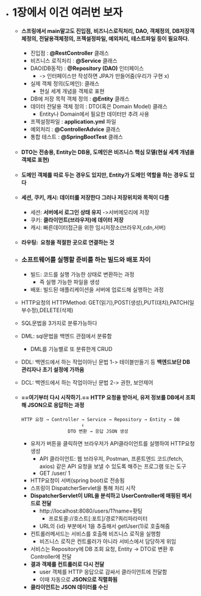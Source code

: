 - # 1장에서 이건 여러번 보자
	- #### 스프링에서 main말고도 진입점, 비즈니스로직처리, DAO, 객체정의, DB저장객체정의, 전달용객체정의, 프젝설정파일, 예외처리, 테스트파일 등이 필요하다. 
		- 진입점 : **@RestController** 클래스
		- 비즈니스 로직처리 :  **@Service** 클래스
		- DAO(DB동작) :  **@Repository (DAO)** 인터페이스 
			- -> 인터페이스만 작성하면 JPA가 만들어줌(우리가 구현 x)
		- 실제 객체 정의(도메인): 클래스
			- 현실 세계 개념을 객체로 표현
		- DB에 저장 목적 객체 정의 : **@Entity** 클래스
		- 데이터 전달용 객체 정의 : DTO(혹은 Domain Model) 클래스
			- Entity나 Domain에서 필요한 데이터만 추려 사용
		- 프젝설정파일 : **application.yml** 파일
		- 예외처리 : **@ControllerAdvice** 클래스
		- 통합 테스트 : **@SpringBootTest** 클래스 
	- #### DTO는 전송용, Entity는 DB용, 도메인은 비즈니스 핵심 모델(현실 세계 개념을 객체로 표현)
	- #### **도메인 객체를 따로 두는 경우도 있지만, Entity가 도메인 역할을 하는 경우도 있다**
	- #### 세션, 쿠키, 캐시: 데이터를 저장한다 그러나 저장위치와 목적이 다름
		- 세션: **서버에서 로그인 상태 유지** ->서버메모리에 저장
		- 쿠키: **클라이언트(브라우저)에 데이터 저장**
		- 캐시: 빠른데이터접근을 위한 임시저장소(브라우저,cdn,서버)
	- #### 라우팅:  **요청을 적절한 곳으로 연결하는 것**
	- ### 소프트웨어를 실행할 준비를 하는 빌드와 배포 차이
		- 빌드: 코드를 실행 가능한 상태로 변환하는 과정
			- 즉 실행 가능한 파일을 생성
		- 배포: 빌드된 애플리케이션을 서버에 업로드해 실행하는 과정
		
	- HTTP요청의 HTTPMethod: GET(읽기),POST(생성),PUT(대치),PATCH(일부수정),DELETE(삭제)
	- SQL문법을 3가지로 분류가능하다 
	- DML: sql문법을 백엔드 관점에서 분류함 
		- DML를 기능별로 또 분류한게 CRUD
	- DDL: 백엔드에서 하는 작업이아닌 문법 1-> 테이블만들기 등 **백엔드보단 DB 관리자나 초기 설정에 가까움**
	- DCL: 백엔드에서 하는 작업이아닌 문법 2-> 권한, 보안제어
	- #### ==여기부터 다시 시작하기.== HTTP 요청을 받아서, 유저 정보를 DB에서 조회해 JSON으로 응답하는 과정
		```
		HTTP 요청 → Controller → Service → Repository → Entity → DB
                              ↓
                         DTO 변환 → 응답 JSON 생성
		```
		- 유저가 버튼을 클릭하면 브라우저가 API클라이언트를 실행하여 HTTP요청 생성 
			- API 클라이언트: 웹 브라우저, Postman, 프론트엔드 코드(fetch, axios) 같은 API 요청을 보낼 수 있도록 해주는 프로그램 또는 도구
			- GET /user/ 1
		- HTTP요청이 서버(spring boot)로 전송됨
		- 스프링이 DispatcherServlet을 통해 처리 시작
		- **DispatcherServlet이 URL을 분석하고 UserController에 매핑된 메서드로 전달**
			-  http://localhost:8080/users/1?name=홧팅
				- 프로토콜://호스트\[:포트]/경로?쿼리파라미터
			- URL의 {id} 부분에서 1을 추출해서 getUser(1)로 호출해줌
		- 컨트롤러메서드는 서비스를 호출해 비즈니스 로직을 실행함
			- 비즈니스 로직은 컨트롤러가 아니라 서비스에서 담당하게 위임
		- 서비스는 Repository에 DB 조회 요청, Entity → DTO로 변환 후 Controller에 전달
		- **결과 객체를 컨트롤러로 다시 전달**
			- user 객체를 HTTP 응답으로 감싸서 클라이언트에 전달함
			- 이때 자동으로 **JSON으로 직렬화됨**
		- **클라이언트는 JSON 데이터를 수신**